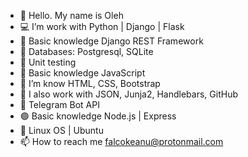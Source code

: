 - 👋 Hello. My name is Oleh
- 💻 I’m work with Python | Django | Flask
- 🔗 Basic knowledge Django REST Framework
- 💾 Databases: Postgresql, SQLite
- 🔬 Unit testing
- 📒 Basic knowledge JavaScript
- 🎨 I’m know HTML, CSS, Bootstrap
- 🔨 I also work with JSON, Junja2, Handlebars, GitHub
- 🤖 Telegram Bot API
- 🟢 Basic knowledge Node.js | Express
- 🐧 Linux OS | Ubuntu
- 📫 How to reach me falcokeanu@protonmail.com

<!---
Keanu13/Keanu13 is a ✨ special ✨ repository because its `README.md` (this file) appears on your GitHub profile.
You can click the Preview link to take a look at your changes.
--->
